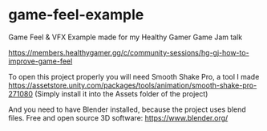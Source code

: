 # game-feel-example
Game Feel &amp; VFX Example made for my Healthy Gamer Game Jam talk 

https://members.healthygamer.gg/c/community-sessions/hg-gj-how-to-improve-game-feel

To open this project properly you will need Smooth Shake Pro, a tool I made
https://assetstore.unity.com/packages/tools/animation/smooth-shake-pro-271080
(Simply install it into the Assets folder of the project)

And you need to have Blender installed, because the project uses blend files. 
Free and open source 3D software: https://www.blender.org/
